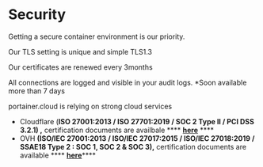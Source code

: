# Security

Getting a secure container environment is our priority.

Our TLS setting is unique and simple TLS1.3

Our certificates are renewed every 3months

All connections are logged and visible in your audit logs. \*Soon available more than 7 days

portainer.cloud is relying on strong cloud services&#x20;

* Cloudflare (**ISO 27001:2013 / ISO 27701:2019 / SOC 2 Type II / PCI DSS 3.2.1) ,** certification documents are availbale **** [**here**](https://www.cloudflare.com/fr-fr/trust-hub/compliance-resources/) ****&#x20;
* OVH  **(ISO/IEC 27001:2013 / ISO/IEC 27017:2015 / ISO/IEC 27018:2019 / SSAE18 Type 2 : SOC 1, SOC 2 & SOC 3),** certification documents are available **** [**here**](https://www.lne.fr/recherche-certificats/)****


